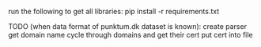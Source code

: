 run the following to get all libraries:
pip install -r requirements.txt

TODO (when data format of punktum.dk dataset is known):
create parser
get domain name
cycle through domains and get their cert
put cert into file